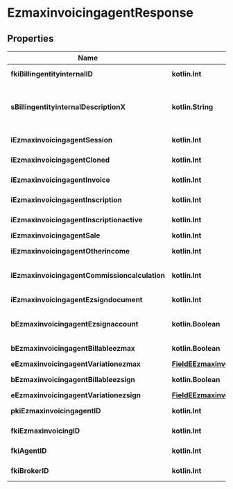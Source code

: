 
# EzmaxinvoicingagentResponse

## Properties
| Name | Type | Description | Notes |
| ------------ | ------------- | ------------- | ------------- |
| **fkiBillingentityinternalID** | **kotlin.Int** | The unique ID of the Billingentityinternal. |  |
| **sBillingentityinternalDescriptionX** | **kotlin.String** | The description of the Billingentityinternal in the language of the requester |  |
| **iEzmaxinvoicingagentSession** | **kotlin.Int** | The number of sessions |  |
| **iEzmaxinvoicingagentCloned** | **kotlin.Int** | The number of times this user was cloned |  |
| **iEzmaxinvoicingagentInvoice** | **kotlin.Int** | The number of invoices |  |
| **iEzmaxinvoicingagentInscription** | **kotlin.Int** | The number of inscriptions |  |
| **iEzmaxinvoicingagentInscriptionactive** | **kotlin.Int** | The number of active inscriptions |  |
| **iEzmaxinvoicingagentSale** | **kotlin.Int** | The number of sales |  |
| **iEzmaxinvoicingagentOtherincome** | **kotlin.Int** | The number of otherincomes |  |
| **iEzmaxinvoicingagentCommissioncalculation** | **kotlin.Int** | The number of commission calculations |  |
| **iEzmaxinvoicingagentEzsigndocument** | **kotlin.Int** | The number of ezsign documents |  |
| **bEzmaxinvoicingagentEzsignaccount** | **kotlin.Boolean** | Whether the agent has an eZsign account |  |
| **bEzmaxinvoicingagentBillableezmax** | **kotlin.Boolean** | Whether it is billable for eZmax |  |
| **eEzmaxinvoicingagentVariationezmax** | [**FieldEEzmaxinvoicingagentVariationezmax**](FieldEEzmaxinvoicingagentVariationezmax.md) |  |  |
| **bEzmaxinvoicingagentBillableezsign** | **kotlin.Boolean** | Whether it is billable for eZsign |  |
| **eEzmaxinvoicingagentVariationezsign** | [**FieldEEzmaxinvoicingagentVariationezsign**](FieldEEzmaxinvoicingagentVariationezsign.md) |  |  |
| **pkiEzmaxinvoicingagentID** | **kotlin.Int** | The unique ID of the Ezmaxinvoicingagent |  [optional] |
| **fkiEzmaxinvoicingID** | **kotlin.Int** | The unique ID of the Ezmaxinvoicing |  [optional] |
| **fkiAgentID** | **kotlin.Int** | The unique ID of the Agent. |  [optional] |
| **fkiBrokerID** | **kotlin.Int** | The unique ID of the Broker. |  [optional] |



